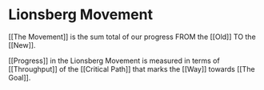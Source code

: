 # Lionsberg Movement

[[The Movement]] is the sum total of our progress FROM the [[Old]] TO the [[New]]. 

[[Progress]] in the Lionsberg Movement is measured in terms of [[Throughput]] of the [[Critical Path]] that marks the [[Way]] towards [[The Goal]]. 